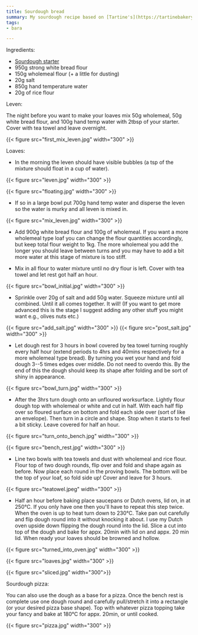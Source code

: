 ```yaml
---
title: Sourdough bread
summary: My sourdough recipe based on [Tartine's](https://tartinebakery.com/) Country Bread.
tags:
- bara

---
```


Ingredients:

 + [Sourdough starter](../starter/)
 + 950g strong white bread flour
 + 150g wholemeal flour (+ a little for dusting)
 + 20g salt
 + 850g hand temperature water
 + 20g of rice flour

Leven:

The night before you want to make your loaves mix 50g wholemeal, 50g white bread flour, and 100g hand temp water with 2tbsp of your starter. Cover with tea towel and leave overnight.

{{< figure src="first_mix_leven.jpg" width="300" >}}

Loaves:

 + In the morning the leven should have visible bubbles (a tsp of the mixture should float in a cup of water). 

{{< figure src="leven.jpg" width="300" >}}

{{< figure src="floating.jpg" width="300" >}} 
 

 + If so in a large bowl put 700g hand temp water and disperse the leven so the water is murky and all leven is mixed in.

{{< figure src="mix_leven.jpg" width="300" >}}


  + Add 900g white bread flour and 100g of wholemeal. If you want a more wholemeal type loaf you can change the flour quantities accordingly, but keep total flour weight to 1kg. The more wholemeal you add the longer you should leave between turns and you may have to add a bit more water at this stage of mixture is too stiff.

 + Mix in all flour to water mixture until no dry flour is left. Cover with tea towel and let rest got half an hour.

{{< figure src="bowl_initial.jpg" width="300" >}}

 + Sprinkle over 20g of salt and add 50g water. Squeeze mixture until all combined. Until it all comes together. It will! (If you want to get more advanced this is the stage I suggest adding any other stuff you might want e.g., olives nuts etc.)

{{< figure src="add_salt.jpg" width="300" >}}
{{< figure src="post_salt.jpg" width="300" >}}

  + Let dough rest for 3 hours in bowl covered by tea towel turning roughly every half hour (extend periods to 4hrs and 40mins respectively for a more wholemeal type bread). By turning you wet your hand and fold dough 3--5 times edges over middle. Do not need to overdo this. By the end of this the dough should keep its shape after folding and be sort of shiny in appearance.

{{< figure src="bowl_turn.jpg" width="300" >}}

 + After the 3hrs turn dough onto an unfloured worksurface. Lightly flour dough top with wholemeal or white and cut in half. With each half flip over so floured surface on bottom and fold each side over (sort of like an envelope). Then turn in a circle and shape. Stop when it starts to feel a bit sticky. Leave covered for half an hour.
 
{{< figure src="turn_onto_bench.jpg" width="300" >}}

{{< figure src="bench_rest.jpg" width="300" >}}

 + Line two bowls with tea towels and dust with wholemeal and rice flour. Flour top of two dough rounds, flip over and fold and shape again as before. Now place each round in the proving bowls. The bottom will be the top of your loaf, so fold side up! Cover and leave for 3 hours.

{{< figure src="teatowel.jpeg" width="300" >}} 
 
 +  Half an hour before baking place saucepans or Dutch ovens, lid on, in at 250°C. If you only have one then you'll have to repeat this step twice. When the oven is up to heat turn down to 230°C. Take pan out carefully and flip dough round into it without knocking it about. I use my Dutch oven upside down flipping the dough round into the lid. Slice a cut into top of the dough and bake for appx. 20min with lid on and appx. 20 min lid. When ready your loaves should be browned and hollow.

{{< figure src="turned_into_oven.jpg" width="300" >}} 

{{< figure src="loaves.jpg" width="300" >}} 

{{< figure src="sliced.jpg" width="300">}}


Sourdough pizza:

You can also use the dough as a base for a pizza. Once the bench rest is complete use one dough round and carefully pull/stretch it into a rectangle (or your desired pizza base shape). Top with whatever pizza topping take your fancy and bake at 180°C for appx. 20min, or until cooked.

{{< figure src="pizza.jpg" width="300" >}}

